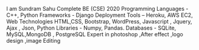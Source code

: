 I am Sundram Sahu
Complete BE (CSE) 2020
Programming Languages - C++, Python
Frameworks  -  Django
Deployment Tools – Heroku, AWS EC2,
Web Technologies HTML,CSS, Bootstrap, WordPress, Javascript , Jquery, Ajax , Json,
Python Libraries  -  Numpy, Pandas.	
Databases - SQLite, MySQL,MongoDB , PostgreSQL
Expert in photoshop ,After effect ,logo design ,image Editing
